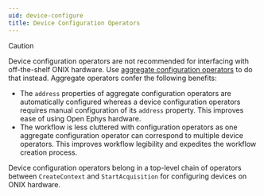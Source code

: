 ```yaml
---
uid: device-configure
title: Device Configuration Operators
---
```


> [!CAUTION]
>  Device configuration operators are not recommended for interfacing with off-the-shelf ONIX hardware. Use [aggregate configuration operators](xref:configure) to do that instead. Aggregate operators confer the following benefits:
> - The `address` properties of aggregate configuration operators are automatically configured whereas a device configuration operators requires manual configuration of its `address` property. This improves ease of using Open Ephys hardware.
> - The workflow is less cluttered with configuration operators as one aggregate configuration operator can correspond to multiple device operators. This improves workflow legibility and expedites the workflow creation process.

Device configuration operators belong in a top-level chain of operators between `CreateContext` and `StartAcquisition` for configuring devices on ONIX hardware.
